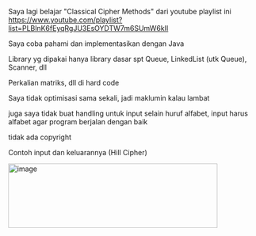 Saya lagi belajar "Classical Cipher Methods" dari youtube playlist ini https://www.youtube.com/playlist?list=PLBlnK6fEyqRgJU3EsOYDTW7m6SUmW6kII

Saya coba pahami dan implementasikan dengan Java

Library yg dipakai hanya library dasar spt Queue, LinkedList (utk Queue), Scanner, dll

Perkalian matriks, dll di hard code 

Saya tidak optimisasi sama sekali, jadi maklumin kalau lambat

juga saya tidak buat handling untuk input selain huruf alfabet, input harus alfabet agar program berjalan dengan baik

tidak ada copyright

Contoh input dan keluarannya (Hill Cipher)

<img width="422" height="130" alt="image" src="https://github.com/user-attachments/assets/bd7749c5-33dd-47d9-bcc4-b316eeb8a2d2" />
